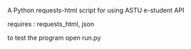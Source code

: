 A Python requests-html script for using ASTU e-student API

requires : requests_html, json

to test the program open run.py


